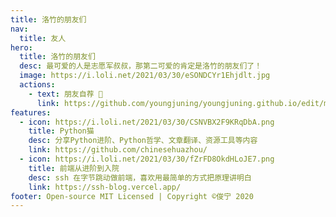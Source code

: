 ```yaml
---
title: 洛竹的朋友们
nav:
  title: 友人
hero:
  title: 洛竹的朋友们
  desc: 最可爱的人是志愿军叔叔，那第二可爱的肯定是洛竹的朋友们了！
  image: https://i.loli.net/2021/03/30/eSONDCYr1Ehjdlt.jpg
  actions:
    - text: 朋友自荐 🤝
      link: https://github.com/youngjuning/youngjuning.github.io/edit/main/docs/friends/index.md
features:
  - icon: https://i.loli.net/2021/03/30/CSNVBX2F9KRqDbA.png
    title: Python猫
    desc: 分享Python进阶、Python哲学、文章翻译、资源工具等内容
    link: https://github.com/chinesehuazhou/
  - icon: https://i.loli.net/2021/03/30/fZrFD8OkdHLoJE7.png
    title: 前端从进阶到入院
    desc: ssh 在字节跳动做前端，喜欢用最简单的方式把原理讲明白
    link: https://ssh-blog.vercel.app/
footer: Open-source MIT Licensed | Copyright ©俊宁 2020
---
```

